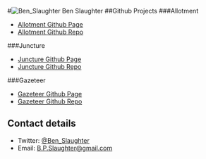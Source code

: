#![Ben_Slaughter](http://www.gravatar.com/avatar/84f0417f79c16bccf94905972050f989.png, "Ben Slaughter") Ben Slaughter
##Github Projects
###Allotment
 * [Allotment Github Page]
 * [Allotment Github Repo]

###Juncture
 * [Juncture Github Page]
 * [Juncture Github Repo]

###Gazeteer
 * [Gazeteer Github Page]
 * [Gazeteer Github Repo]

## Contact details
* Twitter: [@Ben_Slaughter]
* Email: B.P.Slaughter@gmail.com

[Allotment Github Page]:http://benslaughter.github.io/allotment
[Allotment Github Repo]:https://github.com/benSlaughter/allotment
[Juncture Github Page]:http://benslaughter.github.io/juncture
[Juncture Github Repo]:https://github.com/benSlaughter/juncture
[Gazeteer Github Page]:http://benslaughter.github.io/gazeteer
[Gazeteer Github Repo]:https://github.com/benSlaughter/gazeteer
[@Ben_Slaughter]:https://twitter.com/Ben_Slaughter
